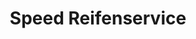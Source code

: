 ---
title: "Speed Reifenservice"
url: /ruesselsheim-am-main/speed-reifenservice/
shop: Autowerkstatt
---